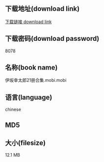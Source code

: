## 下载地址(download link)
[下载链接 download link](https://voluble-croquembouche-d321dc.netlify.app/?s=%E4%BC%8A%E5%9D%82%E5%B9%B8%E5%A4%AA%E9%83%8E21%E5%86%8C%E5%90%88%E9%9B%86.mobi)

## 下载密码(download password)
8078

## 名称(book name)
伊坂幸太郎21册合集.mobi.mobi

## 语言(language)
chinese

## MD5


## 大小(filesize)
12.1 MB
